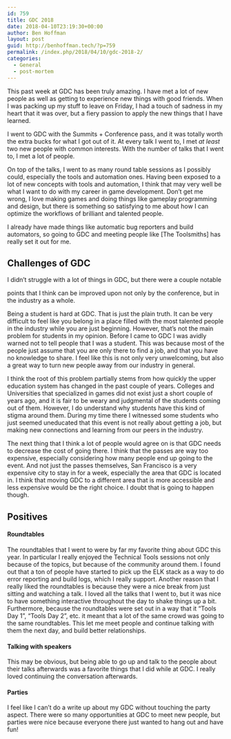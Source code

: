 ```yaml
---
id: 759
title: GDC 2018
date: 2018-04-10T23:19:30+00:00
author: Ben Hoffman
layout: post
guid: http://benhoffman.tech/?p=759
permalink: /index.php/2018/04/10/gdc-2018-2/
categories:
  - General
  - post-mortem
---
```

This past week at GDC has been truly amazing. I have met a lot of new people as well as getting to experience new things with good friends. When I was packing up my stuff to leave on Friday, I had a touch of sadness in my heart that it was over, but a fiery passion to apply the new things that I have learned.

I went to GDC with the Summits + Conference pass, and it was totally worth the extra bucks for what I got out of it. At every talk I went to, I met _at least_ two new people with common interests. With the number of talks that I went to, I met a lot of people.

On top of the talks, I went to as many round table sessions as I possibly could, especially the tools and automation ones. Having been exposed to a lot of new concepts with tools and automation, I think that may very well be what I want to do with my career in game development. Don&#8217;t get me wrong, I love making games and doing things like gameplay programming and design, but there is something so satisfying to me about how I can optimize the workflows of brilliant and talented people.

I already have made things like automatic bug reporters and build automators, so going to GDC and meeting people like [The Toolsmiths] has really set it out for me.

## Challenges of GDC

I didn&#8217;t struggle with a lot of things in GDC, but there were a couple notable
  
points that I think can be improved upon not only by the conference, but in the industry as a whole.

Being a student is hard at GDC. That is just the plain truth. It can be very difficult to feel like you belong in a place filled with the most talented people in the industry while you are just beginning. However, that&#8217;s not the main problem for students in my opinion. Before I came to GDC I was avidly warned not to tell people that I was a student. This was because most of the people just assume that you are only there to find a job, and that you have no knowledge to share. I feel like this is not only very unwelcoming, but also a great way to turn new people away from our industry in general.

I think the root of this problem partially stems from how quickly the upper education system has changed in the past couple of years. Colleges and Universities that specialized in games did not exist just a short couple of years ago, and it is fair to be weary and judgmental of the students coming out of them. However, I do understand why students have this kind of stigma around them. During my time there I witnessed some students who just seemed uneducated that this event is not really about getting a job, but making new connections and learning from our peers in the industry.

The next thing that I think a lot of people would agree on is that GDC needs to decrease the cost of going there. I think that the passes are way too expensive, especially considering how many people end up going to the event. And not just the passes themselves, San Francisco is a very expensive city to stay in for a week, especially the area that GDC is located in. I think that moving GDC to a different area that is more accessible and less expensive would be the right choice. I doubt that is going to happen though.

## Positives

#### Roundtables

The roundtables that I went to were by far my favorite thing about GDC this year. In particular I really enjoyed the Technical Tools sessions not only because of the topics, but because of the community around them. I found out that a ton of people have started to pick up the ELK stack as a way to do error reporting and build logs, which I really support. Another reason that I really liked the roundtables is because they were a nice break from just sitting and watching a talk. I loved all the talks that I went to, but it was nice to have something interactive throughout the day to shake things up a bit. Furthermore, because the roundtables were set out in a way that it &#8220;Tools Day 1&#8221;, &#8220;Tools Day 2&#8221;, etc. it meant that a lot of the same crowd was going to the same roundtables. This let me meet people and continue talking with them the next day, and build better relationships.

#### Talking with speakers

This may be obvious, but being able to go up and talk to the people about their talks afterwards was a favorite things that I did while at GDC. I really loved continuing the conversation afterwards.

#### Parties

I feel like I can&#8217;t do a write up about my GDC without touching the party aspect. There were so many opportunities at GDC to meet new people, but parties were nice because everyone there just wanted to hang out and have fun!